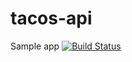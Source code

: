 # tacos-api

Sample app
[![Build Status](https://dev.azure.com/sicotin/sicotin/_apis/build/status/simonaco.tacos-api)](https://dev.azure.com/sicotin/sicotin/_build/latest?definitionId=8)
